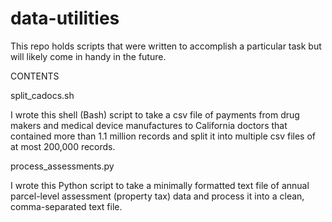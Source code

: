 # data-utilities
This repo holds scripts that were written to accomplish a particular task but will likely come in handy in the future.

CONTENTS

split_cadocs.sh

I wrote this shell (Bash) script to take a csv file of payments from drug makers and medical device manufactures to California doctors that contained more than 1.1 million records and split it into multiple csv files of at most 200,000 records.

process_assessments.py

I wrote this Python script to take a minimally formatted text file of annual parcel-level assessment (property tax) data and process it into a clean, comma-separated text file.
